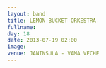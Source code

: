 ```yaml
---
layout: band
title: LEMON BUCKET ORKESTRA
fullname: 
day: 18
date: 2013-07-19 02:00
image: 
venue: JANINSULA - VAMA VECHE
---
```



